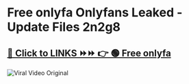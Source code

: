 
 # Free onlyfa Onlyfans Leaked - Update Files 2n2g8

## <h2><a href="https://clipsfans.com/Free_onlyfa&ref=git">🔗 Click to LINKS ⏩⏩ 👉 🟢 Free onlyfa </a></h2>

<a href="https://clipsfans.com/Free_onlyfa&ref=git" rel="nofollow" data-target="animated-image.originalLink"><img src="https://i.ibb.co.com/xMMVF88/686577567.gif" alt="Viral Video Original" style="max-width: 100%; display: inline-block;" data-target="animated-image.originalImage"></a>

